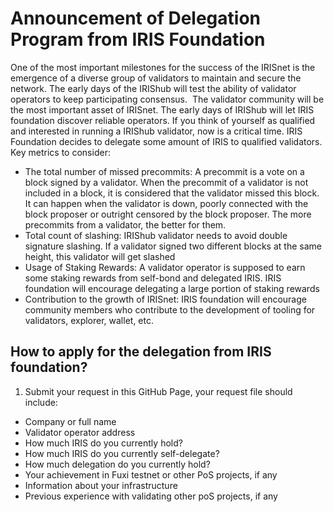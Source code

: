 # Announcement of Delegation Program from IRIS Foundation
One of the most important milestones for the success of the IRISnet is the emergence of a diverse group of validators to maintain and secure the network. The early days of the IRIShub will test the ability of validator operators to keep participating consensus. 
The validator community will be the most important asset of IRISnet. The early days of IRIShub will let IRIS foundation discover reliable operators. If you think of yourself as qualified and interested in running a IRIShub validator, now is a critical time.
IRIS Foundation decides to delegate some amount of IRIS to qualified validators. Key metrics to consider:

* The total number of missed precommits: A precommit is a vote on a block signed by a validator. When the precommit of a validator is not included in a block, it is considered that the validator missed this block. It can happen when the validator is down, poorly connected with the block proposer or outright censored by the block proposer. The more precommits from a validator, the better for them.
* Total count of slashing: IRIShub validator needs to avoid double signature slashing. If a validator signed two different blocks at the same height, this validator will get slashed
* Usage of Staking Rewards: A validator operator is supposed to earn some staking rewards from self-bond and delegated IRIS. IRIS foundation will encourage delegating a large portion of staking rewards
* Contribution to the growth of IRISnet: IRIS foundation will encourage community members who contribute to the development of tooling for validators, explorer, wallet, etc.

## How to apply for the delegation from IRIS foundation?
1. Submit your request in this GitHub Page, your request file should include: 
* Company or full name
* Validator operator address
* How much IRIS do you currently hold?
* How much IRIS do you currently self-delegate?
* How much delegation do you currently hold?
* Your achievement in Fuxi testnet or other PoS projects, if any
* Information about your infrastructure 
* Previous experience with validating other poS projects, if any

